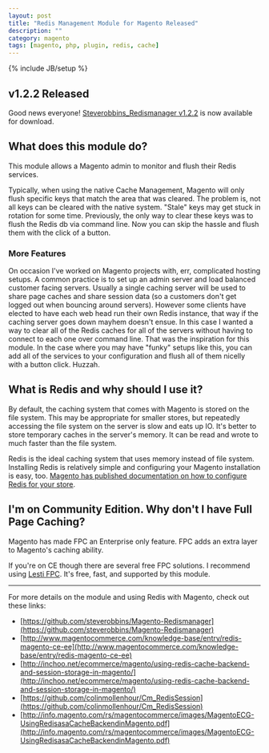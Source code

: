 ```yaml
---
layout: post
title: "Redis Management Module for Magento Released"
description: ""
category: magento
tags: [magento, php, plugin, redis, cache]
---
```

{% include JB/setup %}

## v1.2.2 Released

Good news everyone! [Steverobbins_Redismanager v1.2.2](https://github.com/steverobbins/Magento-Redismanager) is now available for download.

## What does this module do?

This module allows a Magento admin to monitor and flush their Redis services.

Typically, when using the native Cache Management, Magento will only flush specific keys that match the area that was cleared.  The problem is, not all keys can be cleared with the native system.  "Stale" keys may get stuck in rotation for some time.  Previously, the only way to clear these keys was to flush the Redis db via command line.  Now you can skip the hassle and flush them with the click of a button.

### More Features

On occasion I've worked on Magento projects with, err, complicated hosting setups.  A common practice is to set up an admin server and load balanced customer facing servers.  Usually a single caching server will be used to share page caches and share session data (so a customers don't get logged out when bouncing around servers).  However some clients have elected to have each web head run their own Redis instance, that way if the caching server goes down mayhem doesn't ensue.  In this case I wanted a way to clear all of the Redis caches for all of the servers without having to connect to each one over command line.  That was the inspiration for this module.  In the case where you may have "funky" setups like this, you can add all of the services to your configuration and flush all of them nicelly with a button click.  Huzzah.

## What is Redis and why should I use it?

By default, the caching system that comes with Magento is stored on the file system.  This may be appropriate for smaller stores, but repeatedly accessing the file system on the server is slow and eats up IO.  It's better to store temporary caches in the server's memory.  It can be read and wrote to much faster than the file system.

Redis is the ideal caching system that uses memory instead of file system.  Installing Redis is relatively simple and configuring your Magento installation is easy, too.  [Magento has published documentation on how to configure Redis for your store](http://www.magentocommerce.com/knowledge-base/entry/redis-magento-ce-ee).

## I'm on Community Edition.  Why don't I have Full Page Caching?

Magento has made FPC an Enterprise only feature.  FPC adds an extra layer to Magento's caching ability.

If you're on CE though there are several free FPC solutions.  I recommend using [Lesti FPC](http://gordonlesti.com/lestifpc/).  It's free, fast, and supported by this module.

---

For more details on the module and using Redis with Magento, check out these links:

* [https://github.com/steverobbins/Magento-Redismanager](https://github.com/steverobbins/Magento-Redismanager)
* [http://www.magentocommerce.com/knowledge-base/entry/redis-magento-ce-ee](http://www.magentocommerce.com/knowledge-base/entry/redis-magento-ce-ee)
* [http://inchoo.net/ecommerce/magento/using-redis-cache-backend-and-session-storage-in-magento/](http://inchoo.net/ecommerce/magento/using-redis-cache-backend-and-session-storage-in-magento/)
* [https://github.com/colinmollenhour/Cm_RedisSession](https://github.com/colinmollenhour/Cm_RedisSession)
* [http://info.magento.com/rs/magentocommerce/images/MagentoECG-UsingRedisasaCacheBackendinMagento.pdf](http://info.magento.com/rs/magentocommerce/images/MagentoECG-UsingRedisasaCacheBackendinMagento.pdf)

